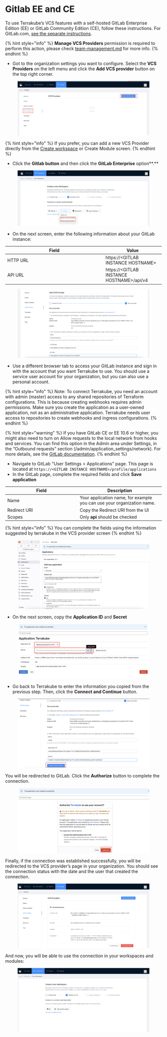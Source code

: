 # Gitlab EE and CE

To use Terrakube’s VCS features with a self-hosted GitLab Enterprise Edition (EE) or GitLab Community Edition (CE), follow these instructions.  For GitLab.com, [see the separate instructions](gitlab.com.md).

{% hint style="info" %}
**Manage VCS Providers** permission is required to perform this action, please check [team-management.md](../organizations/team-management.md "mention") for more info.
{% endhint %}



* Got to the organization settings you want to configure.  Select the **VCS Providers** on the left menu and click the **Add VCS provider** button on the top right corner.

<figure><img src="../../.gitbook/assets/image (359).png" alt=""><figcaption></figcaption></figure>

{% hint style="info" %}
If you prefer, you can add a new VCS Provider directly from the [Create workspace](../workspaces/creating-workspaces.md) or Create Module screen.&#x20;
{% endhint %}

* Click the **Gitlab button** and then click the **GitLab Enterprise** option**.**

<figure><img src="../../.gitbook/assets/image (1) (1).png" alt=""><figcaption></figcaption></figure>

* On the next screen, enter the following information about your GitLab instance:

<table><thead><tr><th width="302">Field</th><th>Value</th></tr></thead><tbody><tr><td>HTTP URL</td><td>https://&#x3C;GITLAB INSTANCE HOSTNAME></td></tr><tr><td>API URL</td><td>https://&#x3C;GITLAB INSTANCE HOSTNAME>/api/v4</td></tr></tbody></table>

<figure><img src="../../.gitbook/assets/image (1) (1) (1).png" alt=""><figcaption></figcaption></figure>

* Use a different browser tab to access your GitLab instance and sign in with the account that you want Terrakube to use. You should use a service user account for your organization, but you can also use a personal account.

{% hint style="info" %}
Note: To connect Terrakube, you need an account with admin (master) access to any shared repositories of Terraform configurations. This is because creating webhooks requires admin permissions. Make sure you create the application as a user-owned application, not as an administrative application. Terrakube needs user access to repositories to create webhooks and ingress configurations.
{% endhint %}

{% hint style="warning" %}
If you have GitLab CE or EE 10.6 or higher, you might also need to turn on Allow requests to the local network from hooks and services. You can find this option in the Admin area under Settings, in the “Outbound requests” section (/admin/application\_settings/network). For more details, see the [GitLab documentation](https://docs.gitlab.com/ee/security/webhooks.html#enable-local-requests-for-webhooks-and-services).
{% endhint %}

* Navigate to GitLab "User Settings > Applications" page. This page is located at `https://<GITLAB INSTANCE HOSTNAME>/profile/applications`
* In the GitLab page, complete the required fields and click **Save application**

<table><thead><tr><th width="219">Field</th><th>Description</th></tr></thead><tbody><tr><td>Name</td><td>Your application name, for example you can use your organization name.</td></tr><tr><td>Redirect URI</td><td>Copy the Redirect URI from the UI</td></tr><tr><td>Scopes</td><td>Only <strong>api</strong> should be checked</td></tr></tbody></table>

{% hint style="info" %}
You can complete the fields using the information suggested by terrakube in the VCS provider screen
{% endhint %}

<figure><img src="../../.gitbook/assets/image (2).png" alt=""><figcaption></figcaption></figure>

* On the next screen, copy the **Application ID** and **Secret**

<figure><img src="../../.gitbook/assets/image (4).png" alt=""><figcaption></figcaption></figure>

* Go back to Terrakube to enter the information you copied from the previous step. Then, click the **Connect and Continue** button.

<figure><img src="../../.gitbook/assets/image (103).png" alt=""><figcaption></figcaption></figure>

You will be redirected to GitLab. Click the **Authorize** button to complete the connection.

<figure><img src="../../.gitbook/assets/image (5).png" alt=""><figcaption></figcaption></figure>

Finally, if the connection was established successfully, you will be redirected to the VCS provider’s page in your organization. You should see the connection status with the date and the user that created the connection.

<figure><img src="../../.gitbook/assets/image (6).png" alt=""><figcaption></figcaption></figure>

And now, you will be able to use the connection in your workspaces and modules:

<figure><img src="../../.gitbook/assets/image (7).png" alt=""><figcaption></figcaption></figure>

